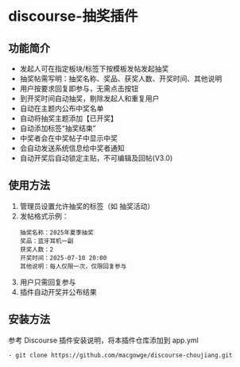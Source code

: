 # discourse-抽奖插件

## 功能简介
- 发起人可在指定板块/标签下按模板发帖发起抽奖
- 抽奖帖需写明：抽奖名称、奖品、获奖人数、开奖时间、其他说明
- 用户按要求回复即参与，无需点击按钮
- 到开奖时间自动抽奖，剔除发起人和重复用户
- 自动在主题内公布中奖名单
- 自动将抽奖主题添加【已开奖】
- 自动添加标签“抽奖结束”
- 中奖者会在中奖帖子中显示中奖
- 会自动发送系统信息给中奖者通知
- 自动开奖后自动锁定主贴，不可编辑及回帖(V3.0)

## 使用方法
1. 管理员设置允许抽奖的标签（如 抽奖活动）
2. 发帖格式示例：
   ```
   抽奖名称：2025年夏季抽奖
   奖品：蓝牙耳机一副
   获奖人数：2
   开奖时间：2025-07-10 20:00
   其他说明：每人仅限一次，仅限回复参与
   ```
3. 用户只需回复参与
4. 插件自动开奖并公布结果

## 安装方法
参考 Discourse 插件安装说明，将本插件仓库添加到 app.yml
```
- git clone https://github.com/macgowge/discourse-choujiang.git
```
